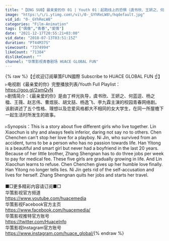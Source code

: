 ```yaml
---
title: "【ENG SUB】最亲爱的你 01 | Youth 01：起跑线上的恐惧（虞书欣、王妍之、何蓝逗、杨之楹、王薇、赵志伟主演）"
image: "https:\/\/i.ytimg.com\/vi\/0-_GYhReLW8\/hqdefault.jpg"
vid_id: "0-_GYhReLW8"
categories: "Film-Animation"
tags: ["偶像","青春","爱情"]
date: "2021-12-17T20:55:21+03:00"
vid_date: "2018-07-13T03:51:15Z"
duration: "PT44M37S"
viewcount: "7374994"
likeCount: "71384"
dislikeCount: ""
channel: "华策影视青春剧场 HUACE GLOBAL FUN"
---
```

{% raw %}【☝欢迎订阅華策FUN國際 Subscribe to HUACE GLOBAL FUN ☝】<br />▹电视剧《最亲爱的你》完整播放列表/Youth Full Playlist：<a rel="nofollow" target="blank" href="https://goo.gl/2amQvN">https://goo.gl/2amQvN</a><br />▹剧情简介：《最亲爱的你》是由丁梓光执导，虞书欣、王妍之、何蓝逗、杨之楹、王薇、赵志伟、曹煜辰、胡文喆、杨逸飞、李九霖主演的校园青春网络剧。<br />该剧讲述了五个性格、理想以及恋爱风格都大不相同的女大学生，在同一所屋檐下一起生活时所发生的故事。<br /><br />▹Synopsis：This is a story about five different girls who live together. Lin Xiaochun is shy and always feels inferior, daring not say no to others. Chen Chenchen can't stop her love for a playboy. Ni Jin, who survived from an accident, turns to be a person who has no passion towards life. Han Yitong is a beautiful and smart girl but never had a boyfriend in the last 20 years. Because of her little brother, Zhang Shengnan has to do three jobs per week to pay for medical fee. These five girls are gradually growing in life. And Lin Xiaochun learns to refuse. Chen Chenchen gives up her humble love finally. Han Yitong no longer tells lies. Ni Jin gets rid of the self-accusation and lives for herself. Zhang Shengnan quits her jobs and starts her travel.<br /><br />■□更多精彩内容请订阅■□<br />华策影视官方频道<br /><a rel="nofollow" target="blank" href="https://www.youtube.com/huacemedia">https://www.youtube.com/huacemedia</a><br />华策影视Facebook官方主页<br /><a rel="nofollow" target="blank" href="https://www.facebook.com/huacemedia/">https://www.facebook.com/huacemedia/</a><br />华策影视推特官方账号<br /><a rel="nofollow" target="blank" href="https://twitter.com/HuaceInfo">https://twitter.com/HuaceInfo</a><br />华策影视Instagram官方账号<br /><a rel="nofollow" target="blank" href="https://www.instagram.com/huace_global/">https://www.instagram.com/huace_global/</a>{% endraw %}
